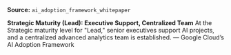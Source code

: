 **Source:** `ai_adoption_framework_whitepaper`

**Strategic Maturity (Lead): Executive Support, Centralized Team**
At the Strategic maturity level for "Lead," senior executives support AI projects, and a centralized advanced analytics team is established. — Google Cloud’s AI Adoption Framework
